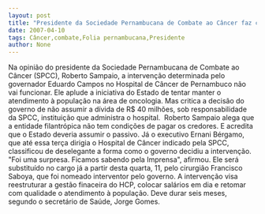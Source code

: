 ```yaml
---
layout: post
title: "Presidente da Sociedade Pernambucana de Combate ao Câncer faz críticas à intervenção no HCP"
date: 2007-04-10
tags: Câncer,combate,Folia pernambucana,Presidente
author: None
---
```

Na opinião do presidente da Sociedade Pernambucana de Combate ao Câncer (SPCC), Roberto Sampaio, a intervenção determinada pelo governador Eduardo Campos no Hospital de Câncer de Pernambuco não vai funcionar. 
Ele aplude a iniciativa do Estado de tentar manter o atendimento à população na área de oncologia. Mas critica a decisão do governo de não assumir a dívida de R$ 40 milhões, sob responsabilidade da SPCC, instituição que administra o hospital.&nbsp; 
Roberto Sampaio alega que a entidade filantrópica não tem condições de pagar os credores. E acredita que o Estado deveria assumir o passivo.
Já o executivo Ernani Bérgamo, que até essa terça dirigia o Hospital de Câncer indicado pela SPCC, classificou de deselegante a forma como o governo decidiu a intervenção. 
\"Foi uma surpresa. Ficamos sabendo pela Imprensa\", afirmou. Ele será substituído no cargo já a partir desta quarta, 11, pelo cirurgião Francisco Saboya, que foi nomeado interventor pelo governo.
A intervenção visa reestruturar a gestão finaceira do HCP, colocar salários em dia e retomar com qualidade o atendimento à população. Deve durar seis meses, segundo o secretário de Saúde, Jorge Gomes. 